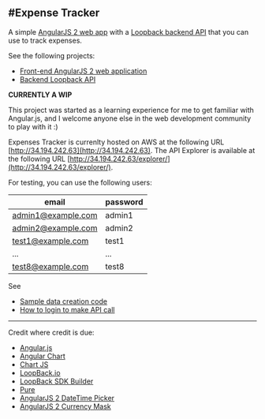 #Expense Tracker
---

A simple [AngularJS 2 web app](expense-tracker-web/README.md) with a [Loopback backend API](expense-tracker-api/README.md) that you can use to track expenses. 

See the following projects:
* [Front-end AngularJS 2 web application](expense-tracker-web/README.md) 
* [Backend Loopback API](expense-tracker-api/README.md)

**CURRENTLY A WIP**

This project was started as a learning experience for me to get familiar with Angular.js, and I welcome anyone else in the web development community to play with it :)

Expenses Tracker is currenlty hosted on AWS at the following URL [http://34.194.242.63](http://34.194.242.63). The API Explorer is available at the following URL [http://34.194.242.63/explorer/](http://34.194.242.63/explorer/).

For testing, you can use the following users:

| email | password |
| --- | --- |
| admin1@example.com | admin1 |
| admin2@example.com | admin2 |
| test1@example.com | test1 |
| ... | ... |
| test8@example.com | test8 |

See
* [Sample data creation code](server/boot/create-sample-model.js)
* [How to login to make API call](expense-tracker-api/README.md)

---

Credit where credit is due:
* [Angular.js](http://angularjs.org/)
* [Angular Chart](https://github.com/valor-software/ng2-charts)
* [Chart JS](https://github.com/chartjs/Chart.js)
* [LoopBack.io](https://loopback.io/)
* [LoopBack SDK Builder](https://www.npmjs.com/package/@mean-expert/loopback-sdk-builder)
* [Pure](http://purecss.io/)
* [AngularJS 2 DateTime Picker](https://github.com/ng2-ui/ng2-datetime-picker)
* [AngularJS 2 Currency Mask](https://www.npmjs.com/package/ng2-currency-mask)
